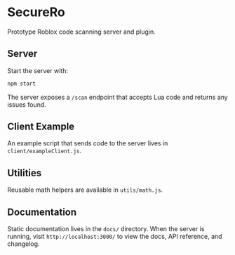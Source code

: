 # SecureRo

Prototype Roblox code scanning server and plugin.

## Server

Start the server with:

```bash
npm start
```

The server exposes a `/scan` endpoint that accepts Lua code and returns any
issues found.

## Client Example

An example script that sends code to the server lives in
`client/exampleClient.js`.

## Utilities

Reusable math helpers are available in `utils/math.js`.

## Documentation

Static documentation lives in the `docs/` directory. When the server is
running, visit `http://localhost:3000/` to view the docs, API reference,
and changelog.
